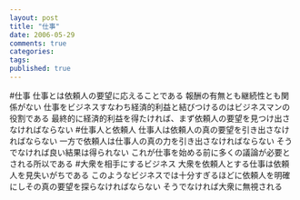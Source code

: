 ```yaml
---
layout: post
title: "仕事"
date: 2006-05-29
comments: true
categories:
tags:
published: true
---
```


#仕事
仕事とは依頼人の要望に応えることである
報酬の有無とも継続性とも関係がない
仕事をビジネスすなわち経済的利益と結びつけるのはビジネスマンの役割である
最終的に経済的利益を得たければ、まず依頼人の要望を見つけ出さなければならない
#仕事人と依頼人
仕事人は依頼人の真の要望を引き出さなければならない
一方で依頼人は仕事人の真の力を引き出さなければならない
そうでなければ良い結果は得られない
これが仕事を始める前に多くの議論が必要とされる所以である
#大衆を相手にするビジネス
大衆を依頼人とする仕事は依頼人を見失いがちである
このようなビジネスでは十分すぎるほどに依頼人を明確にしその真の要望を探らなければならない
そうでなければ大衆に無視される
